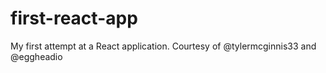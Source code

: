 # first-react-app
My first attempt at a React application. Courtesy of @tylermcginnis33 and @eggheadio
